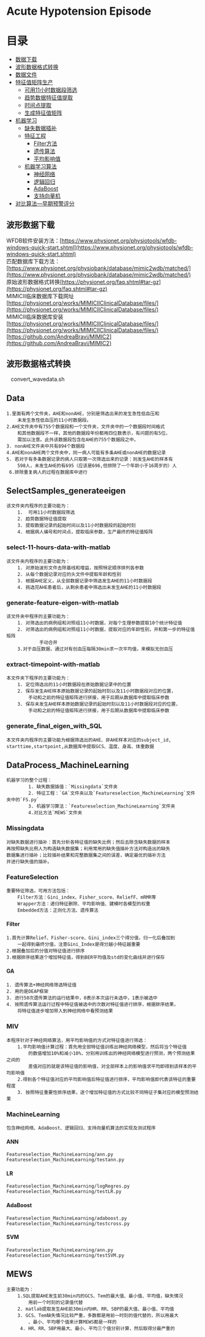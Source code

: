 
# Acute Hypotension Episode 
# 目录
* [数据下载](#波形数据下载)  
* [波形数据格式转换](##波形数据格式转换)  
* [数据文件](##Data)
* [特征值矩阵生产](##SelectSamples_generateeigen)
    * [可用11小时数据段筛选](###select-11-hours-data-with-matlab)  
    * [趋势数据特征值提取](###generate-feature-eigen-with-matlab) 
    * [时间点提取](###extract-timepoint-with-matlab)
    * [生成特征值矩阵](###generate_final_eigen_with_SQL)
* [机器学习](##DataProcess_MachineLearning)
    * [缺失数据插补](###Missingdata)
    * [特征工程](###FeatureSelection)
        * [Filter方法](####Filter)  
        * [遗传算法](####GA)   
        * [平均影响值](####MIV)
    * [机器学习算法](###MachineLearning)  
        * [神经网络](####ANN)
        * [逻辑回归](####LR)
        * [AdaBoost](####AdaBoost)
        * [支持向量机](####SVM)    
* [对比算法—早期预警评分](##MEWS)

## 波形数据下载  
WFDB软件安装方法：[https://www.physionet.org/physiotools/wfdb-windows-quick-start.shtml](https://www.physionet.org/physiotools/wfdb-windows-quick-start.shtml) <br>
匹配数据库下载方法：[https://www.physionet.org/physiobank/database/mimic2wdb/matched/](https://www.physionet.org/physiobank/database/mimic2wdb/matched/) <br>
原始波形数据格式转换[https://physionet.org/faq.shtml#tar-gz](https://physionet.org/faq.shtml#tar-gz)<br>
MIMICII临床数据库下载网址[https://physionet.org/works/MIMICIIClinicalDatabase/files/](https://physionet.org/works/MIMICIIClinicalDatabase/files/)<br>
MIMICII临床数据库安装[https://physionet.org/works/MIMICIIClinicalDatabase/files/](https://physionet.org/works/MIMICIIClinicalDatabase/files/)<br>
[https://github.com/AndreaBravi/MIMIC2](https://github.com/AndreaBravi/MIMIC2)

## 波形数据格式转换  
    convert_wavedata.sh


## Data  
    1.里面有两个文件夹，AHE和nonAHE，分别是筛选出来的发生急性低血压和
        未发生急性低血压的11小时数据段。
    2.AHE文件夹中有755个数据段和一个文件夹，文件夹中的一个数据段时间格式
        和其他数据段不一样，其他的数据段年份都用四位数表示，有问题的有5位，
        需加以注意。此外该数据段包含在AHE的755个数据段之中。
    3. nonAHE文件夹中共有894个数据段
    4.AHE和nonAHE两个文件夹中，同一病人可能有多条AHE或nonAHE的数据记录
    5. 若对于有多条数据记录的病人只取第一次筛选出来的记录：则发生AHE的样本有
        598人，未发生AHE的有695（应该是696,但排除了一个年龄小于16周岁的）人
     6.排除重复病人的过程在数据库中进行
        
## SelectSamples_generateeigen
    该文件夹内程序的主要功能为：  
        1.  可用11小时数据段筛选
        2. 趋势数据特征值提取
        3. 提取数据记录的起始时间以及11小时数据段的起始时刻
        4. 根据病人编号和时间点，提取临床参数，生产最终的特征值矩阵

### select-11-hours-data-with-matlab
    该文件夹内程序的主要功能为：  
        1. 对原始波形文件去除基线和增益，按照特定顺序排列各参数
        2. 从每个数据记录对应的头文件中提取年龄和性别
        3. 根据AHE定义，从全部数据记录中筛选发生AHE的11小时数据段
        4. 挑选完AHE患者后，从剩余患者中筛选出未发生AHE的11小时数据段
        
        
### generate-feature-eigen-with-matlab
    该文件夹中程序的主要功能为：
        1. 对筛选出的病例组和对照组11小时数据，对每个生理参数提取10个统计特征值
        2. 对筛选出的病例组和对照组11小时数据，提取对应的年龄性别，并和第一步的特征值矩阵
                手动合并
        3.对于血压数据，通过对有创血压每隔30min求一次平均值，来模拟无创血压 
        
### extract-timepoint-with-matlab
    本文件夹下程序的主要功能为：
        1. 定位筛选出的11小时数据段在原始数据记录中的位置
        2. 保存发生AHE样本原始数据记录的起始时刻以及11小时数据段对应的位置，
            手动和之前的特征值矩阵进行拼接，用于后期从数据库中提取临床参数
        3. 保存未发生AHE样本原始数据记录的起始时刻以及11小时数据段对应的位置，
            手动和之前的特征值矩阵进行拼接，用于后期从数据库中提取临床参数
            
### generate_final_eigen_with_SQL
    本文件夹内程序的主要功能为根据筛选出的AHE、非AHE样本对应的subject_id,  
    starttime,startpoint,从数据库中提取GCS、温度、身高、体重数据
    
## DataProcess_MachineLearning
    机器学习的整个过程：  
            1. 缺失数据插值：`Missingdata`文件夹  
            2. 特征工程：`GA`文件夹以及`Featureselection_MachineLearning`文件夹中的`FS.py`  
            3. 机器学习算法：`Featureselection_MachineLearning`文件夹  
            4.对比方法`MEWS`文件夹
            
### Missingdata
    对缺失数据进行插补：首先分析各特征值的缺失比例；然后去除含缺失数据的样本
    再按照缺失比例人为构造缺失数据集；利用常用的缺失值插补方法对构造出的缺失
    数据集进行插补；比较插补结果和完整数据集之间的误差，确定最优的插补方法
    并进行缺失值的插补。
    
### FeatureSelection
    重要特征筛选，可用方法包括：
        Filter方法：Gini_index、Fisher_score、ReliefF、mRMR等
        Wrapper方法：递归特征删除、平均影响值、建模时各模型的权重
        Embedded方法：正则化方法、遗传算法
        
#### Filter
    1.首先计算Relief、Fisher-score、Gini_index三个得分值，归一化后叠加到
        一起得到最终分值，注意Gini_Index是得分越小特征越重要
    2.根据叠加后的分值对特征值进行排序
    3.根据排序结果逐个增加特征值，得到BER平均值及std的变化曲线并进行保存
    
#### GA
    1. 遗传算法+神经网络筛选特征值
    2. 用的是DEAP框架
    3. 进行50次遗传算法的运行结果中，0表示本次运行未选中，1表示被选中
    4. 按照遗传算法运行过程中特征值被选中的次数对特征值进行排序，根据排序结果，
        将特征值逐步增加带入到神经网络中看预测结果
### MIV 
    本程序针对于神经网络算法，用平均影响值的方式对特征值进行筛选：
        1.平均影响值计算过程：首先用全部特征值训练出神经网络模型，然后将当个特征值
            的数值增加10%和减小10%，分别用训练出的神经网络模型进行预测，两个预测结果之间的
            差值对应的就是该特征值的影响值，对全部样本上的影响值求平均即得到该样本的平均影响值
        2.得到各个特征值对应的平均影响值后特征值进行排序，平均影响值即代表该特征的重要程度
        3. 按照特征重要性排序结果，逐个增加特征值的方式比较不同特征子集对应的模型预测结果
    
### MachineLearning
    包含神经网络、AdaBoost、逻辑回归、支持向量机算法的实现及测试程序
    
#### ANN
    Featureselection_MachineLearning/ann.py
    Featureselection_MachineLearning/testann.py
    
#### LR
    Featureselection_MachineLearning/logRegres.py
    Featureselection_MachineLearning/testLR.py
    
#### AdaBoost
    Featureselection_MachineLearning/adaboost.py
    Featureselection_MachineLearning/testcross.py
    
#### SVM
    Featureselection_MachineLearning/ann.py
    Featureselection_MachineLearning/testSVM.py
            
## MEWS
    主要功能为：
        1.SQL提取AHE发生前30min内的GCS、Tem的最大值、最小值、平均值，缺失情况
            用前一个时刻的记录值代替
        2. matlab提取发生AHE前30min内HR、RR、SBP的最大值、最小值、平均值
        3. GCS、Tem缺失情况比较严重，多数都是用前一时刻的值代替的，所以用最大
            、最小、平均哪个值来计算MEWS都是一样的
         4. HR、RR、SBP用最大、最小、平均三个值分别计算，然后取得分最严重的
